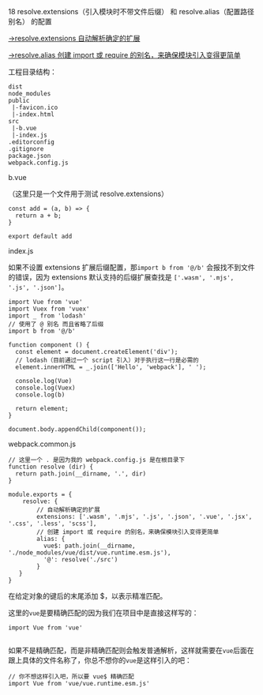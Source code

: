 18 resolve.extensions（引入模块时不带文件后缀） 和 resolve.alias（配置路径别名） 的配置

[->resolve.extensions 自动解析确定的扩展](https://webpack.docschina.org/configuration/resolve/#resolve-extensions)

[->resolve.alias 创建 import 或 require 的别名，来确保模块引入变得更简单](https://webpack.docschina.org/configuration/resolve/#resolve-alias)

工程目录结构：

```
dist
node_modules
public
 |-favicon.ico
 |-index.html
src
 |-b.vue
 |-index.js
.editorconfig
.gitignore
package.json
webpack.config.js
```

b.vue

（这里只是一个文件用于测试 resolve.extensions）

```
const add = (a, b) => {
  return a + b;
}

export default add
```


index.js

如果不设置 extensions 扩展后缀配置，那`import b from '@/b'` 会报找不到文件的错误，因为 extensions 默认支持的后缀扩展查找是 `['.wasm', '.mjs', '.js', '.json']`。

```
import Vue from 'vue'
import Vuex from 'vuex'
import _ from 'lodash'
// 使用了 @ 别名 而且省略了后缀
import b from '@/b'

function component () {
  const element = document.createElement('div');
  // lodash（目前通过一个 script 引入）对于执行这一行是必需的
  element.innerHTML = _.join(['Hello', 'webpack'], ' ');

  console.log(Vue)
  console.log(Vuex)
  console.log(b)

  return element;
}

document.body.appendChild(component());

```


webpack.common.js

```
// 这里一个 . 是因为我的 webpack.config.js 是在根目录下
function resolve (dir) {
  return path.join(__dirname, '.', dir)
}

module.exports = {
    resolve: {
        // 自动解析确定的扩展
        extensions: ['.wasm', '.mjs', '.js', '.json', '.vue', '.jsx', '.css', '.less', 'scss'],
        // 创建 import 或 require 的别名，来确保模块引入变得更简单
        alias: {
          vue$: path.join(__dirname, './node_modules/vue/dist/vue.runtime.esm.js'),
          '@': resolve('./src')
        }
   }
}
```

在给定对象的键后的末尾添加 $，以表示精准匹配。

这里的`vue`是要精确匹配的因为我们在项目中是直接这样写的：

```
import Vue from 'vue'


```

如果不是精确匹配，而是非精确匹配则会触发普通解析，这样就需要在`vue`后面在跟上具体的文件名称了，你总不想你的`vue`是这样引入的吧：

```
// 你不想这样引入吧，所以要 vue$ 精确匹配
import Vue from 'vue/vue.runtime.esm.js'

```
